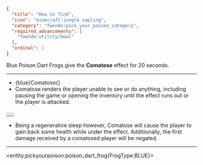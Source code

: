 ```json
{
  "title": "How to find",
  "icon": "minecraft:jungle_sapling",
  "category": "fwendo:pick_your_poison_category",
  "required_advancements": [
    "fwendo:utility/bowl"
  ],
  "ordinal": 1
}
```
Blue Poison Dart Frogs give the **Comatose** effect for 20 seconds.

---

- {blue}Comatose{}
 - Comatose renders the player unable to see or do anything, including pausing the game or opening the inventory until the effect runs out or the player is attacked.

;;;;;

 - Being a regenerative sleep however, Comatose will cause the player to gain back some health while under the effect. Additionally, the first damage received by a comatosed player will be negated.

---

<entity;pickyourpoison:poison_dart_frog{FrogType:BLUE}>
